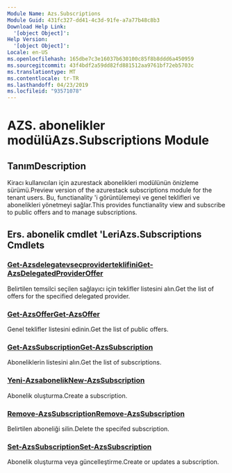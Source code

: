 ```yaml
---
Module Name: Azs.Subscriptions
Module Guid: 431fc327-dd41-4c3d-91fe-a7a77b48c8b3
Download Help Link:
  '[object Object]': 
Help Version:
  '[object Object]': 
Locale: en-US
ms.openlocfilehash: 165dbe7c3e16037b630100c85f8b8ddd6a450959
ms.sourcegitcommit: 43f4bdf2a59dd82fd881512aa9761bf72eb5703c
ms.translationtype: MT
ms.contentlocale: tr-TR
ms.lasthandoff: 04/23/2019
ms.locfileid: "93571078"
---
```

# <span data-ttu-id="11813-101">AZS. abonelikler modülü</span><span class="sxs-lookup"><span data-stu-id="11813-101">Azs.Subscriptions Module</span></span>
## <span data-ttu-id="11813-102">Tanım</span><span class="sxs-lookup"><span data-stu-id="11813-102">Description</span></span>
<span data-ttu-id="11813-103">Kiracı kullanıcıları için azurestack abonelikleri modülünün önizleme sürümü.</span><span class="sxs-lookup"><span data-stu-id="11813-103">Preview version of the azurestack subscriptions module for the tenant users.</span></span> <span data-ttu-id="11813-104">Bu, functianality 'i görüntülemeyi ve genel teklifleri ve abonelikleri yönetmeyi sağlar.</span><span class="sxs-lookup"><span data-stu-id="11813-104">This provides functianality view and subscribe to public offers and to manage subscriptions.</span></span>

## <span data-ttu-id="11813-105">Ers. abonelik cmdlet 'Leri</span><span class="sxs-lookup"><span data-stu-id="11813-105">Azs.Subscriptions Cmdlets</span></span>
### [<span data-ttu-id="11813-106">Get-Azsdelegatevseçproviderteklifini</span><span class="sxs-lookup"><span data-stu-id="11813-106">Get-AzsDelegatedProviderOffer</span></span>](Get-AzsDelegatedProviderOffer.md)
<span data-ttu-id="11813-107">Belirtilen temsilci seçilen sağlayıcı için teklifler listesini alın.</span><span class="sxs-lookup"><span data-stu-id="11813-107">Get the list of offers for the specified delegated provider.</span></span>

### [<span data-ttu-id="11813-108">Get-AzsOffer</span><span class="sxs-lookup"><span data-stu-id="11813-108">Get-AzsOffer</span></span>](Get-AzsOffer.md)
<span data-ttu-id="11813-109">Genel teklifler listesini edinin.</span><span class="sxs-lookup"><span data-stu-id="11813-109">Get the list of public offers.</span></span>

### [<span data-ttu-id="11813-110">Get-AzsSubscription</span><span class="sxs-lookup"><span data-stu-id="11813-110">Get-AzsSubscription</span></span>](Get-AzsSubscription.md)
<span data-ttu-id="11813-111">Aboneliklerin listesini alın.</span><span class="sxs-lookup"><span data-stu-id="11813-111">Get the list of subscriptions.</span></span>

### [<span data-ttu-id="11813-112">Yeni-Azsabonelik</span><span class="sxs-lookup"><span data-stu-id="11813-112">New-AzsSubscription</span></span>](New-AzsSubscription.md)
<span data-ttu-id="11813-113">Abonelik oluşturma.</span><span class="sxs-lookup"><span data-stu-id="11813-113">Create a subscription.</span></span>

### [<span data-ttu-id="11813-114">Remove-AzsSubscription</span><span class="sxs-lookup"><span data-stu-id="11813-114">Remove-AzsSubscription</span></span>](Remove-AzsSubscription.md)
<span data-ttu-id="11813-115">Belirtilen aboneliği silin.</span><span class="sxs-lookup"><span data-stu-id="11813-115">Delete the specifed subscription.</span></span>

### [<span data-ttu-id="11813-116">Set-AzsSubscription</span><span class="sxs-lookup"><span data-stu-id="11813-116">Set-AzsSubscription</span></span>](Set-AzsSubscription.md)
<span data-ttu-id="11813-117">Abonelik oluşturma veya güncelleştirme.</span><span class="sxs-lookup"><span data-stu-id="11813-117">Create or updates a subscription.</span></span>

